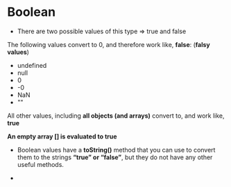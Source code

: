 # Boolean 

- There are two possible values of this type => true and false 

The following values convert to 0, and therefore work like, **false**:  (**falsy values**)
- undefined
- null
- 0
- -0
- NaN
- ""

All other values, including **all objects (and arrays)** convert to, and work like, **true**

**An empty array [] is evaluated to true**

- Boolean values have a **toString()** method that you can use to convert them to the strings **“true” or “false”**, but they do not have any other useful methods.

- 
